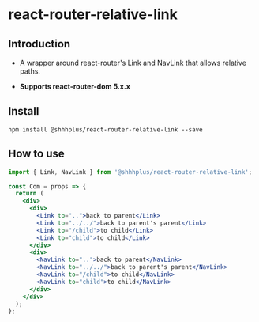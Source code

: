 # react-router-relative-link

## Introduction

- A wrapper around react-router's Link and NavLink that allows relative paths.

- **Supports react-router-dom 5.x.x**

## Install

`npm install @shhhplus/react-router-relative-link --save`

## How to use

```jsx
import { Link, NavLink } from '@shhhplus/react-router-relative-link';

const Com = props => {
  return (
    <div>
      <div>
        <Link to="..">back to parent</Link>
        <Link to="../../">back to parent's parent</Link>
        <Link to="/child">to child</Link>
        <Link to="child">to child</Link>
      </div>
      <div>
        <NavLink to="..">back to parent</NavLink>
        <NavLink to="../../">back to parent's parent</NavLink>
        <NavLink to="/child">to child</NavLink>
        <NavLink to="child">to child</NavLink>
      </div>
    </div>
  );
};
```
